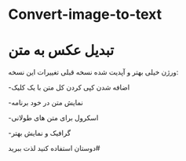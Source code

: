 # Convert-image-to-text
# تبدیل عکس به متن 

ورژن خیلی بهتر و آپدیت شده نسخه قبلی
تغییرات این نسخه:



-اضافه شدن کپی کردن کل متن با یک کلیک

-نمایش متن در خود برنامه

-اسکرول برای متن های طولانی

-گرافیک و نمایش بهتر


دوستان استفاده کنید لذت ببرید#
